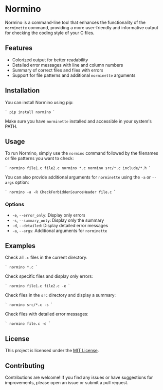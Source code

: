 # Normino

Normino is a command-line tool that enhances the functionality of the `norminette` command, providing a more user-friendly and informative output for checking the coding style of your C files.

## Features

- Colorized output for better readability
- Detailed error messages with line and column numbers
- Summary of correct files and files with errors
- Support for file patterns and additional `norminette` arguments

## Installation

You can install Normino using pip:

``​`
pip install normino
``​`

Make sure you have `norminette` installed and accessible in your system's PATH.

## Usage

To run Normino, simply use the `normino` command followed by the filenames or file patterns you want to check:

``​`
normino file1.c file2.c
normino *.c
normino src/*.c include/*.h
``​`

You can also provide additional arguments for `norminette` using the `-a` or `--args` option:

``​`
normino -a -R CheckForbiddenSourceHeader file.c
``​`

### Options

- `-e`, `--error_only`: Display only errors
- `-s`, `--summary_only`: Display only the summary
- `-d`, `--detailed`: Display detailed error messages
- `-a`, `--args`: Additional arguments for `norminette`

## Examples

Check all `.c` files in the current directory:

``​`
normino *.c
``​`

Check specific files and display only errors:

``​`
normino file1.c file2.c -e
``​`

Check files in the `src` directory and display a summary:

``​`
normino src/*.c -s
``​`

Check files with detailed error messages:

``​`
normino file.c -d
``​`

## License

This project is licensed under the [MIT License](LICENSE).

## Contributing

Contributions are welcome! If you find any issues or have suggestions for improvements, please open an issue or submit a pull request.